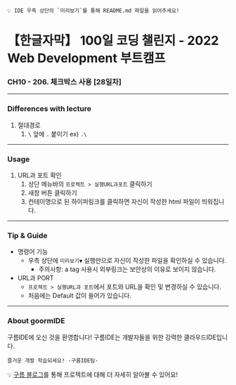 ```
💡 IDE 우측 상단의 `미리보기`를 통해 README.md 파일을 읽어주세요!
```
# 【한글자막】 100일 코딩 챌린지 - 2022 Web Development 부트캠프

### CH10 - 206. 체크박스 사용 [28일차]

---
### Differences with lecture

1. 절대경로
   1. `\` 앞에 `.` 붙이기 ex) `.\`


---
### Usage

1. URL과 포트 확인
    1. 상단 메뉴바의 `프로젝트 > 실행URL과포트` 클릭하기
    2. 새창 버튼 클릭하기
    3. 컨테이명으로 된 하이퍼링크를 클릭하면 자신이 작성한 html 파일이 띄워집니다.


---
### Tip & Guide

- 명령어 기능
    - 우측 상단에 `미리보기▼` 실행만으로 자신이 작성한 파일을 확인하실 수 있습니다.
      - 주의사항: a tag 사용시 외부링크는 보안상의 이유로 보이지 않습니다.
- URL과 PORT
    - `프로젝트 > 실행URL과 포트`에서 포트와 URL을 확인 및 변경하실 수 있습니다.
    - 처음에는 Default 값이 들어가 있습니다.


---
### About goormIDE

구름IDE에 오신 것을 환영합니다!
구름IDE는 개발자들을 위한 강력한 클라우드IDE입니다.

`즐거운 개발 학습되세요! -구름IDE팀-`

💡 [구름 블로그](https://blog.goorm.io/chatweb/)를 통해 프로젝트에 대해 더 자세히 알아볼 수 있어요!